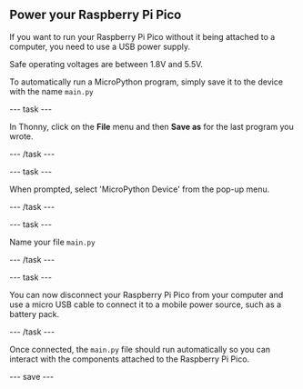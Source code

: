 ## Power your Raspberry Pi Pico

If you want to run your Raspberry Pi Pico without it being attached to a computer, you need to use a USB power supply.

Safe operating voltages are between 1.8V and 5.5V.

To automatically run a MicroPython program, simply save it to the device with the name `main.py`

--- task ---

In Thonny, click on the **File** menu and then **Save as** for the last program you wrote.

--- /task ---

--- task ---

When prompted, select 'MicroPython Device' from the pop-up menu.

--- /task ---

--- task ---

Name your file `main.py`

--- /task ---

--- task ---

You can now disconnect your Raspberry Pi Pico from your computer and use a micro USB cable to connect it to a mobile power source, such as a battery pack.

--- /task ---

Once connected, the `main.py` file should run automatically so you can interact with the components attached to the Raspberry Pi Pico.

--- save ---

